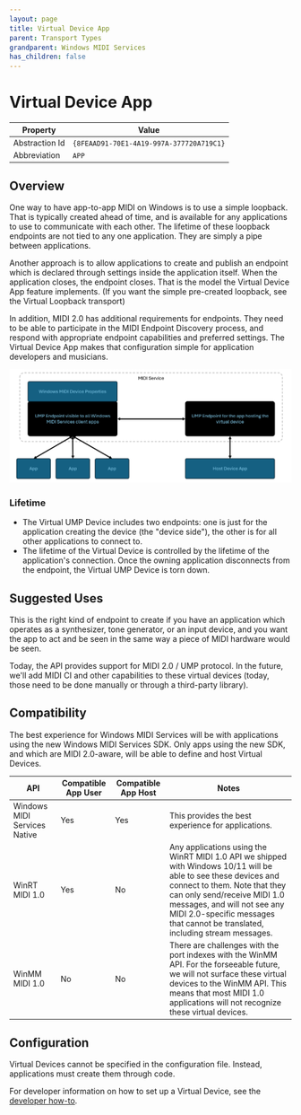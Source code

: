 ```yaml
---
layout: page
title: Virtual Device App
parent: Transport Types
grandparent: Windows MIDI Services
has_children: false
---
```


# Virtual Device App

| Property | Value |
| -------- | ----- |
| Abstraction Id | `{8FEAAD91-70E1-4A19-997A-377720A719C1}` |
| Abbreviation | `APP` |

## Overview

One way to have app-to-app MIDI on Windows is to use a simple loopback. That is typically created ahead of time, and is available for any applications to use to communicate with each other. The lifetime of these loopback endpoints are not tied to any one application. They are simply a pipe between applications.

Another approach is to allow applications to create and publish an endpoint which is declared through settings inside the application itself. When the application closes, the endpoint closes. That is the model the Virtual Device App feature implements. (If you want the simple pre-created loopback, see the Virtual Loopback transport)

In addition, MIDI 2.0 has additional requirements for endpoints. They need to be able to participate in the MIDI Endpoint Discovery process, and respond with appropriate endpoint capabilities and preferred settings. The Virtual Device App makes that configuration simple for application developers and musicians.

![Virtual Device](virtual-device.png)

### Lifetime

* The Virtual UMP Device includes two endpoints: one is just for the application creating the device (the "device side"), the other is for all other applications to connect to. 
* The lifetime of the Virtual Device is controlled by the lifetime of the application's connection. Once the owning application disconnects from the endpoint, the Virtual UMP Device is torn down.

## Suggested Uses

This is the right kind of endpoint to create if you have an application which operates as a synthesizer, tone generator, or an input device, and you want the app to act and be seen in the same way a piece of MIDI hardware would be seen. 

Today, the API provides support for MIDI 2.0 / UMP protocol. In the future, we'll add MIDI CI and other capabilities to these virtual devices (today, those need to be done manually or through a third-party library).

## Compatibility

The best experience for Windows MIDI Services will be with applications using the new Windows MIDI Services SDK. Only apps using the new SDK, and which are MIDI 2.0-aware, will be able to define and host Virtual Devices. 

| API | Compatible App User | Compatible App Host | Notes |
| --- | ---------- | ---------- | ----- |
| Windows MIDI Services Native | Yes | Yes | This provides the best experience for applications. |
| WinRT MIDI 1.0 | Yes | No | Any applications using the WinRT MIDI 1.0 API we shipped with Windows 10/11 will be able to see these devices and connect to them. Note that they can only send/receive MIDI 1.0 messages, and will not see any MIDI 2.0-specific messages that cannot be translated, including stream messages. |
| WinMM MIDI 1.0 | No | No | There are challenges with the port indexes with the WinMM API. For the forseeable future, we will not surface these virtual devices to the WinMM API. This means that most MIDI 1.0 applications will not recognize these virtual devices. |

## Configuration

Virtual Devices cannot be specified in the configuration file. Instead, applications must create them through code.

For developer information on how to set up a Virtual Device, see the [developer how-to](../developer-how-to/how-to-create-virtual-ump-device.html).

